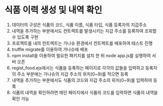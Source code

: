 # 식품 이력 생성 및 내역 확인
1. 데이터의 구성은 식품의 코드, 식품 이름, 식품 타입, 식품 등록자의 지갑주소
2. 내역을 추가하는 부분에서도 컨트렉트를 발생시키는 지갑 주소를 등록하여 조회할 수 있도록 구현
3. 프로젝트를 내의 컨트렉트는 가나슈 환경에서 컨트렉트를 배포하여 테스트 진행
4. truffle migrate를 이용하여 가나슈에 배포
5. npm install을 이용하여 필요한 패키지를 설치 한 뒤 node app.js를 실행하여 서버 오픈 
6. regist_food.ejs에서는 식품을 등록하는 페이지로 각각의 값들을 입력하고 등록자의 주소 부분에는 가나슈의 지갑 주소의 위치(0~9)를 적으면 등록
7. 내역을 추가하는 부분에서도 식품의 코드와 지갑 주소의 위치(0~9)를 입력하여 등록
8. 식품의 내역을 확인하려면 메인 페이지에서 식품의 코드를 입력하면 식품의 내역을 확인 가능